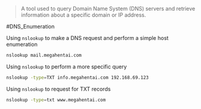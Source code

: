 > A tool used to query Domain Name System (DNS) servers and retrieve information about a specific domain or IP address.


#DNS_Enumeration

Using `nslookup` to make a DNS request and perform a simple host enumeration
```bash
nslookup mail.megahentai.com
```

Using `nslookup` to perform a more specific query
```bash
nslookup -type=TXT info.megahentai.com 192.168.69.123
```

Using `nslookup` to request for TXT records
```bash
nslookup -type=txt www.megahentai.com
```